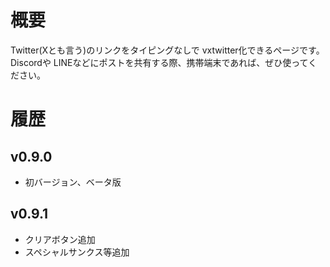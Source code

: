 # 概要
Twitter(Xとも言う)のリンクをタイピングなしで vxtwitter化できるページです。
Discordや LINEなどにポストを共有する際、携帯端末であれば、ぜひ使ってください。
# 履歴
## v0.9.0
- 初バージョン、ベータ版

## v0.9.1
- クリアボタン追加
- スペシャルサンクス等追加

